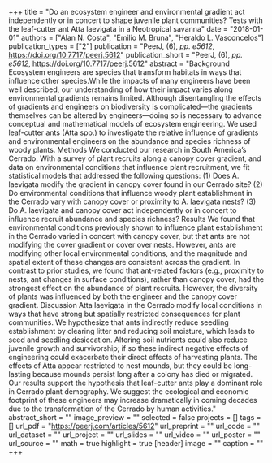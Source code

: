 +++
title = "Do an ecosystem engineer and environmental gradient act independently or in concert to shape juvenile plant communities? Tests with the leaf-cutter ant Atta laevigata in a Neotropical savanna"
date = "2018-01-01"
authors = ["Alan N. Costa", "Emilio M. Bruna", "Heraldo L. Vasconcelos"]
publication_types = ["2"]
publication = "PeerJ, (6), _pp. e5612_, https://doi.org/10.7717/peerj.5612"
publication_short = "PeerJ, (6), _pp. e5612_, https://doi.org/10.7717/peerj.5612"
abstract = "Background Ecosystem engineers are species that transform habitats in ways that influence other species.While the impacts of many engineers have been well described, our understanding of how their impact varies along environmental gradients remains limited. Although disentangling the effects of gradients and engineers on biodiversity is complicated—the gradients themselves can be altered by engineers—doing so is necessary to advance conceptual and mathematical models of ecosystem engineering. We used leaf-cutter ants (Atta spp.) to investigate the relative influence of gradients and environmental engineers on the abundance and species richness of woody plants. Methods We conducted our research in South America’s Cerrado. With a survey of plant recruits along a canopy cover gradient, and data on environmental conditions that influence plant recruitment, we fit statistical models that addressed the following questions: (1) Does A. laevigata modify the gradient in canopy cover found in our Cerrado site? (2) Do environmental conditions that influence woody plant establishment in the Cerrado vary with canopy cover or proximity to A. laevigata nests? (3) Do A. laevigata and canopy cover act independently or in concert to influence recruit abundance and species richness? Results We found that environmental conditions previously shown to influence plant establishment in the Cerrado varied in concert with canopy cover, but that ants are not modifying the cover gradient or cover over nests. However, ants are modifying other local environmental conditions, and the magnitude and spatial extent of these changes are consistent across the gradient. In contrast to prior studies, we found that ant-related factors (e.g., proximity to nests, ant changes in surface conditions), rather than canopy cover, had the strongest effect on the abundance of plant recruits. However, the diversity of plants was influenced by both the engineer and the canopy cover gradient. Discussion Atta laevigata in the Cerrado modify local conditions in ways that have strong but spatially restricted consequences for plant communities. We hypothesize that ants indirectly reduce seedling establishment by clearing litter and reducing soil moisture, which leads to seed and seedling desiccation. Altering soil nutrients could also reduce juvenile growth and survivorship; if so these indirect negative effects of engineering could exacerbate their direct effects of harvesting plants. The effects of Atta appear restricted to nest mounds, but they could be long-lasting because mounds persist long after a colony has died or migrated. Our results support the hypothesis that leaf-cutter ants play a dominant role in Cerrado plant demography. We suggest the ecological and economic footprint of these engineers may increase dramatically in coming decades due to the transformation of the Cerrado by human activities."
abstract_short = ""
image_preview = ""
selected = false
projects = []
tags = []
url_pdf = "https://peerj.com/articles/5612"
url_preprint = ""
url_code = ""
url_dataset = ""
url_project = ""
url_slides = ""
url_video = ""
url_poster = ""
url_source = ""
math = true
highlight = true
[header]
image = ""
caption = ""
+++
